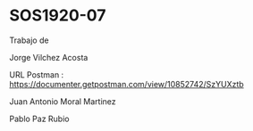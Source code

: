 # SOS1920-07

Trabajo de 

Jorge Vilchez Acosta

URL Postman : https://documenter.getpostman.com/view/10852742/SzYUXztb

Juan Antonio Moral Martinez


Pablo Paz Rubio
